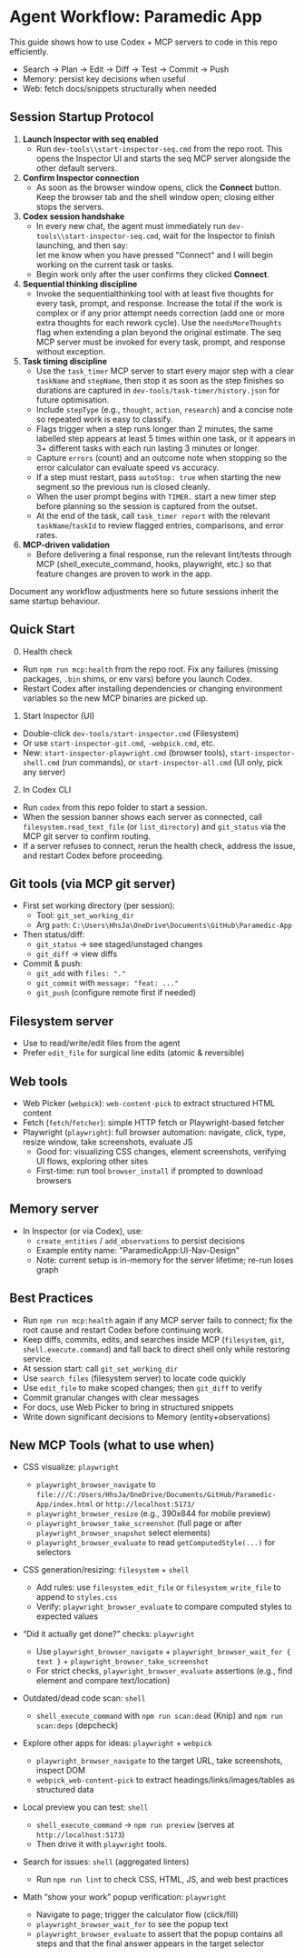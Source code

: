# Agent Workflow: Paramedic App

This guide shows how to use Codex + MCP servers to code in this repo efficiently.

- Search → Plan → Edit → Diff → Test → Commit → Push
- Memory: persist key decisions when useful
- Web: fetch docs/snippets structurally when needed


## Session Startup Protocol

1. **Launch Inspector with seq enabled**  
   - Run `dev-tools\\start-inspector-seq.cmd` from the repo root. This opens the Inspector UI and starts the seq MCP server alongside the other default servers.
2. **Confirm Inspector connection**  
   - As soon as the browser window opens, click the **Connect** button. Keep the browser tab and the shell window open; closing either stops the servers.
3. **Codex session handshake**  
   - In every new chat, the agent must immediately run `dev-tools\\start-inspector-seq.cmd`, wait for the Inspector to finish launching, and then say:  
     let me know when you have pressed "Connect" and I will begin working on the current task or tasks.  
   - Begin work only after the user confirms they clicked **Connect**.
4. **Sequential thinking discipline**  
   - Invoke the sequentialthinking tool with at least five thoughts for every task, prompt, and response. Increase the total if the work is complex or if any prior attempt needs correction (add one or more extra thoughts for each rework cycle). Use the `needsMoreThoughts` flag when extending a plan beyond the original estimate. The seq MCP server must be invoked for every task, prompt, and response without exception.
5. **Task timing discipline**  
   - Use the `task_timer` MCP server to start every major step with a clear `taskName` and `stepName`, then stop it as soon as the step finishes so durations are captured in `dev-tools/task-timer/history.json` for future optimisation.
   - Include `stepType` (e.g., `thought`, `action`, `research`) and a concise note so repeated work is easy to classify.
   - Flags trigger when a step runs longer than 2 minutes, the same labelled step appears at least 5 times within one task, or it appears in 3+ different tasks with each run lasting 3 minutes or longer.
   - Capture  `errors` (count) and an outcome note when stopping so the error calculator can evaluate speed vs accuracy. 
   - If a step must restart, pass `autoStop: true` when starting the new segment so the previous run is closed cleanly.
   - When the user prompt begins with `TIMER.` start a new timer step before planning so the session is captured from the outset.
   - At the end of the task, call `task_timer report` with the relevant `taskName`/`taskId` to review flagged entries, comparisons, and error rates.
6. **MCP-driven validation**  
   - Before delivering a final response, run the relevant lint/tests through MCP (shell_execute_command, hooks, playwright, etc.) so that feature changes are proven to work in the app.

Document any workflow adjustments here so future sessions inherit the same startup behaviour.

## Quick Start

0) Health check
- Run `npm run mcp:health` from the repo root. Fix any failures (missing packages, `.bin` shims, or env vars) before you launch Codex.
- Restart Codex after installing dependencies or changing environment variables so the new MCP binaries are picked up.

1) Start Inspector (UI)
- Double-click `dev-tools/start-inspector.cmd` (Filesystem)
- Or use `start-inspector-git.cmd`, `-webpick.cmd`, etc.
- New: `start-inspector-playwright.cmd` (browser tools), `start-inspector-shell.cmd` (run commands), or `start-inspector-all.cmd` (UI only, pick any server)

2) In Codex CLI
- Run `codex` from this repo folder to start a session.
- When the session banner shows each server as connected, call `filesystem.read_text_file` (or `list_directory`) and `git_status` via the MCP git server to confirm routing.
- If a server refuses to connect, rerun the health check, address the issue, and restart Codex before proceeding.

## Git tools (via MCP git server)
- First set working directory (per session):
  - Tool: `git_set_working_dir`
  - Arg `path`: `C:\Users\HhsJa\OneDrive\Documents\GitHub\Paramedic-App`
- Then status/diff:
  - `git_status` → see staged/unstaged changes
  - `git_diff` → view diffs
- Commit & push:
  - `git_add` with `files: "."`
  - `git_commit` with `message: "feat: ..."`
  - `git_push` (configure remote first if needed)

## Filesystem server
- Use to read/write/edit files from the agent
- Prefer `edit_file` for surgical line edits (atomic & reversible)

## Web tools
- Web Picker (`webpick`): `web-content-pick` to extract structured HTML content
- Fetch (`fetch`/`fetcher`): simple HTTP fetch or Playwright-based fetcher
- Playwright (`playwright`): full browser automation: navigate, click, type, resize window, take screenshots, evaluate JS
  - Good for: visualizing CSS changes, element screenshots, verifying UI flows, exploring other sites
  - First-time: run tool `browser_install` if prompted to download browsers

## Memory server
- In Inspector (or via Codex), use:
  - `create_entities` / `add_observations` to persist decisions
  - Example entity name: "ParamedicApp:UI-Nav-Design"
  - Note: current setup is in-memory for the server lifetime; re-run loses graph

## Best Practices

- Run `npm run mcp:health` again if any MCP server fails to connect; fix the root cause and restart Codex before continuing work.
- Keep diffs, commits, edits, and searches inside MCP (`filesystem`, `git`, `shell.execute.command`) and fall back to direct shell only while restoring service.
- At session start: call `git_set_working_dir`
- Use `search_files` (filesystem server) to locate code quickly
- Use `edit_file` to make scoped changes; then `git_diff` to verify
- Commit granular changes with clear messages
- For docs, use Web Picker to bring in structured snippets
- Write down significant decisions to Memory (entity+observations)

## New MCP Tools (what to use when)

- CSS visualize: `playwright`
  - `playwright_browser_navigate` to `file:///C:/Users/HhsJa/OneDrive/Documents/GitHub/Paramedic-App/index.html` or `http://localhost:5173/`
  - `playwright_browser_resize` (e.g., 390x844 for mobile preview)
  - `playwright_browser_take_screenshot` (full page or after `playwright_browser_snapshot` select elements)
  - `playwright_browser_evaluate` to read `getComputedStyle(...)` for selectors

- CSS generation/resizing: `filesystem` + `shell`
  - Add rules: use `filesystem_edit_file` or `filesystem_write_file` to append to `styles.css`
  - Verify: `playwright_browser_evaluate` to compare computed styles to expected values

- “Did it actually get done?” checks: `playwright`
  - Use `playwright_browser_navigate` + `playwright_browser_wait_for { text }` + `playwright_browser_take_screenshot`
  - For strict checks, `playwright_browser_evaluate` assertions (e.g., find element and compare text/location)

- Outdated/dead code scan: `shell`
  - `shell_execute_command` with `npm run scan:dead` (Knip) and `npm run scan:deps` (depcheck)

- Explore other apps for ideas: `playwright` + `webpick`
  - `playwright_browser_navigate` to the target URL, take screenshots, inspect DOM
  - `webpick_web-content-pick` to extract headings/links/images/tables as structured data

- Local preview you can test: `shell`
  - `shell_execute_command` → `npm run preview` (serves at `http://localhost:5173`)
  - Then drive it with `playwright` tools.

- Search for issues: `shell` (aggregated linters)
  - Run `npm run lint` to check CSS, HTML, JS, and web best practices

- Math “show your work” popup verification: `playwright`
  - Navigate to page; trigger the calculator flow (click/fill)
  - `playwright_browser_wait_for` to see the popup text
  - `playwright_browser_evaluate` to assert that the popup contains all steps and that the final answer appears in the target selector



